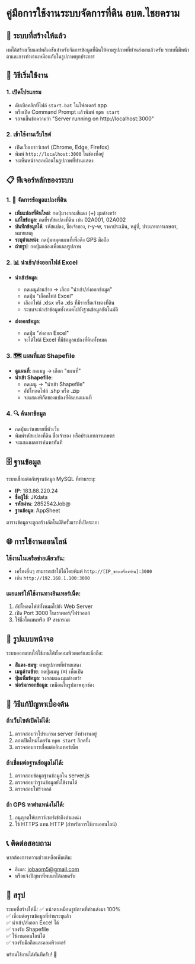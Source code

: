 # คู่มือการใช้งานระบบจัดการที่ดิน อบต.ไชยคราม

## 📱 ระบบที่สร้างให้แล้ว

ผมได้สร้างเว็บแอปพลิเคชันสำหรับจัดการข้อมูลที่ดินให้ตามรูปภาพที่ท่านส่งมาแล้วครับ ระบบนี้มีหน้าตาและการทำงานเหมือนกับในรูปภาพทุกประการ

## 🚀 วิธีเริ่มใช้งาน

### 1. เปิดโปรแกรม
- ดับเบิลคลิกที่ไฟล์ `start.bat` ในโฟลเดอร์ app
- หรือเปิด Command Prompt แล้วพิมพ์ `npm start`
- รอจนขึ้นข้อความว่า "Server running on http://localhost:3000"

### 2. เข้าใช้งานเว็บไซต์
- เปิดเว็บเบราว์เซอร์ (Chrome, Edge, Firefox)
- พิมพ์ `http://localhost:3000` ในช่องที่อยู่
- จะเห็นหน้าจอเหมือนในรูปภาพที่ท่านแสดง

## 📋 ฟีเจอร์หลักของระบบ

### 1. 📝 จัดการข้อมูลแปลงที่ดิน
- **เพิ่มแปลงที่ดินใหม่**: กดปุ่มวงกลมสีแดง (+) มุมล่างขว้า
- **แก้ไขข้อมูล**: กดที่รหัสแปลงที่ดิน เช่น 02A001, 02A002
- **บันทึกข้อมูลได้**: รหัสแปลง, ชื่อเจ้าของ, r-y-w, ราคาประเมิน, หมู่ที่, ประเภทการเกษตร, หมายเหตุ
- **ระบุตำแหน่ง**: กดปุ่มหมุดแผนที่เพื่อดึง GPS มือถือ
- **ถ่ายรูป**: กดปุ่มกล้องเพื่อแนบรูปภาพ

### 2. 📊 นำเข้า/ส่งออกไฟล์ Excel
- **นำเข้าข้อมูล**: 
  - กดเมนูด้านซ้าย → เลือก "นำเข้า/ส่งออกข้อมูล"
  - กดปุ่ม "เลือกไฟล์ Excel"
  - เลือกไฟล์ .xlsx หรือ .xls ที่มีรายชื่อเจ้าของที่ดิน
  - ระบบจะนำเข้าข้อมูลทั้งหมดไปยังฐานข้อมูลอัตโนมัติ

- **ส่งออกข้อมูล**:
  - กดปุ่ม "ส่งออก Excel" 
  - จะได้ไฟล์ Excel ที่มีข้อมูลแปลงที่ดินทั้งหมด

### 3. 🗺️ แผนที่และ Shapefile
- **ดูแผนที่**: กดเมนู → เลือก "แผนที่"
- **นำเข้า Shapefile**:
  - กดเมนู → "นำเข้า Shapefile"  
  - อัปโหลดไฟล์ .shp หรือ .zip
  - จะแสดงพิกัดของแปลงที่ดินบนแผนที่

### 4. 🔍 ค้นหาข้อมูล
- กดปุ่มแว่นขยายที่หัวเว็บ
- พิมพ์รหัสแปลงที่ดิน ชื่อเจ้าของ หรือประเภทการเกษตร
- จะแสดงผลการค้นหาทันที

## 🗄️ ฐานข้อมูล

ระบบเชื่อมต่อกับฐานข้อมูล MySQL ที่ท่านระบุ:
- **IP**: 183.88.220.24
- **ชื่อผู้ใช้**: JKdata  
- **รหัสผ่าน**: 2852542Job@
- **ฐานข้อมูล**: AppSheet

ตารางข้อมูลจะถูกสร้างอัตโนมัติครั้งแรกที่เปิดระบบ

## 🌐 การใช้งานออนไลน์

### ใช้งานในเครือข่ายเดียวกัน:
- เครื่องอื่นๆ สามารถเข้าใช้ได้โดยพิมพ์ `http://[IP_ของเครื่องท่าน]:3000`
- เช่น `http://192.168.1.100:3000`

### เผยแพร่ให้ใช้งานทางอินเทอร์เน็ต:
1. อัปโหลดไฟล์ทั้งหมดไปยัง Web Server
2. เปิด Port 3000 ในเราเตอร์/ไฟร์วอลล์
3. ใช้ชื่อโดเมนหรือ IP สาธารณะ

## 📱 รูปแบบหน้าจอ

ระบบออกแบบให้ใช้งานได้ทั้งคอมพิวเตอร์และมือถือ:
- **สีแดง-ชมพู**: ตามรูปภาพที่ท่านแสดง
- **เมนูด้านซ้าย**: กดปุ่มเมนู (≡) เพื่อเปิด
- **ปุ่มเพิ่มข้อมูล**: วงกลมแดงมุมล่างขว้า
- **ฟอร์มกรอกข้อมูล**: เหมือนในรูปภาพทุกช่อง

## 🔧 วิธีแก้ปัญหาเบื้องต้น

### ถ้าเว็บไซต์เปิดไม่ได้:
1. ตรวจสอบว่าโปรแกรม server ยังทำงานอยู่
2. ลองเปิดใหม่โดยรัน `npm start` อีกครั้ง
3. ตรวจสอบการเชื่อมต่ออินเทอร์เน็ต

### ถ้าเชื่อมต่อฐานข้อมูลไม่ได้:
1. ตรวจสอบข้อมูลฐานข้อมูลใน server.js
2. ตรวจสอบว่าฐานข้อมูลยังใช้งานได้
3. ตรวจสอบไฟร์วอลล์

### ถ้า GPS หาตำแหน่งไม่ได้:
1. อนุญาตให้เบราว์เซอร์เข้าถึงตำแหน่ง
2. ใช้ HTTPS แทน HTTP (สำหรับการใช้งานออนไลน์)

## 📞 ติดต่อสอบถาม

หากต้องการความช่วยเหลือเพิ่มเติม:
- อีเมล: jobaom5@gmail.com
- หรือแจ้งปัญหาที่พบมาได้เลยครับ

## 🎯 สรุป

ระบบที่สร้างให้นี้:
✅ หน้าตาเหมือนรูปภาพที่ท่านส่งมา 100%  
✅ เชื่อมต่อฐานข้อมูลที่ท่านระบุแล้ว  
✅ นำเข้า/ส่งออก Excel ได้  
✅ รองรับ Shapefile  
✅ ใช้งานออนไลน์ได้  
✅ รองรับมือถือและคอมพิวเตอร์  

พร้อมใช้งานได้ทันทีครับ! 🚀
